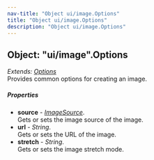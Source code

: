 ```yaml
---
nav-title: "Object ui/image.Options"
title: "Object ui/image.Options"
description: "Object ui/image.Options"
---
```

## Object: "ui/image".Options  
_Extends:_ [_Options_](../../ui/core/view/Options.md)  
Provides common options for creating an image.

##### Properties
 - **source** - [_ImageSource_](../../image-source/ImageSource.md).    
  Gets or sets the image source of the image.
 - **url** - _String_.    
  Gets or sets the URL of the image.
 - **stretch** - _String_.    
  Gets or sets the image stretch mode.
